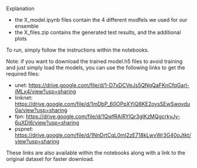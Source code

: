 Explanation
 - the X_model.ipynb files contain the 4 different modfels we used for our ensemble
 - the X_files.zip contains the generated test results, and the additional plots

To run, simply follow the instructions within the notebooks.

Note: if you want to download the trained model.h5 files to avoid training and just simply load the models, 
you can use the following links to get the required files:
 - unet:    https://drive.google.com/file/d/1-D7xDCVeJs5QNgQaFKnCfqGarl-iMLx4/view?usp=sharing
 - linknet: https://drive.google.com/file/d/1mDbP_60OPpXYiQ6KE2oysSEwSwovdu0a/view?usp=sharing
 - fpn:     https://drive.google.com/file/d/1QwfRAiRYlQr3gIKzMQgcrkyJy-6uXDI6/view?usp=sharing
 - pspnet:  https://drive.google.com/file/d/1NnDrtCqL0mI2zE718kLwyWr3G40oJtkt/view?usp=sharing

These links are also available within the notebooks along with a link to the original dataset for faster download.
